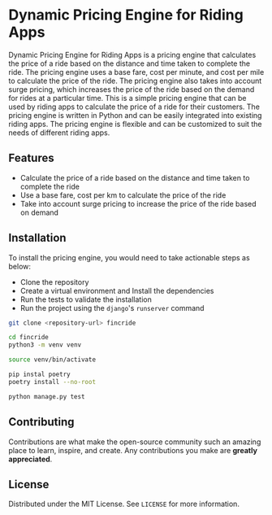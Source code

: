 # Dynamic Pricing Engine for Riding Apps

Dynamic Pricing Engine for Riding Apps is a pricing engine that calculates the price of a ride based on the distance and time taken to complete the ride. The pricing engine uses a base fare, cost per minute, and cost per mile to calculate the price of the ride. The pricing engine also takes into account surge pricing, which increases the price of the ride based on the demand for rides at a particular time.
This is a simple pricing engine that can be used by riding apps to calculate the price of a ride for their customers. The pricing engine is written in Python and can be easily integrated into existing riding apps. The pricing engine is flexible and can be customized to suit the needs of different riding apps.

## Features

- Calculate the price of a ride based on the distance and time taken to complete the ride
- Use a base fare, cost per km to calculate the price of the ride
- Take into account surge pricing to increase the price of the ride based on demand

## Installation

To install the pricing engine, you would need to take actionable steps as below:

- Clone the repository
- Create a virtual environment and Install the dependencies
- Run the tests to validate the installation
- Run the project using the `django`'s `runserver` command

```bash
git clone <repository-url> fincride

cd fincride
python3 -m venv venv

source venv/bin/activate

pip instal poetry
poetry install --no-root

python manage.py test
```

## Contributing

Contributions are what make the open-source community such an amazing place to learn, inspire, and create. Any contributions you make are **greatly appreciated**.

## License

Distributed under the MIT License. See `LICENSE` for more information.
